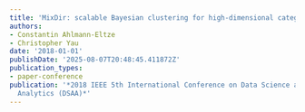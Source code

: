 ```yaml
---
title: 'MixDir: scalable Bayesian clustering for high-dimensional categorical data'
authors:
- Constantin Ahlmann-Eltze
- Christopher Yau
date: '2018-01-01'
publishDate: '2025-08-07T20:48:45.411872Z'
publication_types:
- paper-conference
publication: '*2018 IEEE 5th International Conference on Data Science and Advanced
  Analytics (DSAA)*'
---
```

